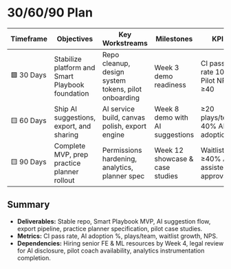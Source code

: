 # 30/60/90 Plan

| Timeframe | Objectives | Key Workstreams | Milestones | KPIs | Risks | Owners |
| --- | --- | --- | --- | --- | --- | --- |
| 🟩 30 Days | Stabilize platform and Smart Playbook foundation | Repo cleanup, design system tokens, pilot onboarding | Week 3 demo readiness | CI pass rate 100%; Pilot NPS ≥40 | Legacy code defects | CTO, Eng Lead, PM |
| 🟨 60 Days | Ship AI suggestions, export, and sharing | AI service build, canvas polish, export engine | Week 8 demo with AI suggestions | ≥20 plays/team, 40% AI adoption | Coach trust & model drift | ML Lead, FE Lead |
| 🟨 90 Days | Complete MVP, prep practice planner rollout | Permissions hardening, analytics, planner spec | Week 12 showcase & case studies | Waitlist 1K; ≥40% AI-assisted approvals | Adoption lag, GTM bottlenecks | PM, GTM Lead |

## Summary
- **Deliverables:** Stable repo, Smart Playbook MVP, AI suggestion flow, export pipeline, practice planner specification, pilot case studies.
- **Metrics:** CI pass rate, AI adoption %, plays/team, waitlist growth, NPS.
- **Dependencies:** Hiring senior FE & ML resources by Week 4, legal review for AI disclosure, pilot coach availability, analytics instrumentation completion.

